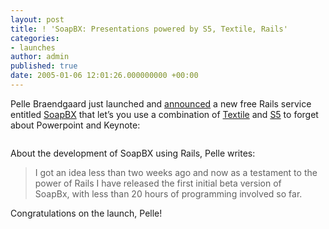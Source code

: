 ```yaml
---
layout: post
title: ! 'SoapBX: Presentations powered by S5, Textile, Rails'
categories:
- launches
author: admin
published: true
date: 2005-01-06 12:01:26.000000000 +00:00
---
```

<p>Pelle Braendgaard just launched and <a href="http://one.textdrive.com/pipermail/rails/2005-January/001442.html">announced</a> a new free Rails service entitled <a href="http://www.soapbx.com/">SoapBX</a> that let&#8217;s you use a combination of <a href="http://www.whytheluckystiff.net/ruby/redcloth/">Textile</a> and <a href="http://www.meyerweb.com/eric/tools/s5/">S5</a> to forget about Powerpoint and Keynote:</p>
<p><img src="http://web.rubyonrails.com/pictures/soapbx.png" alt="" /></p>
<p>About the development of SoapBX using Rails, Pelle writes:</p>
<blockquote>I got an idea less than two weeks ago and now as a testament to the<br />
power of Rails I have released the first initial beta version of<br />
SoapBx, with less than 20 hours of programming involved so far.</blockquote>
<p>Congratulations on the launch, Pelle!</p>
